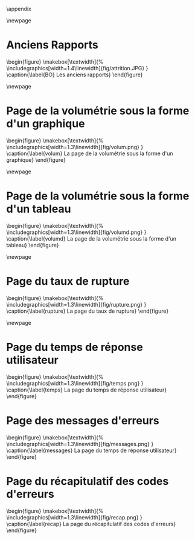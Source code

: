 \appendix





\newpage

# Anciens Rapports

\begin{figure}
	\makebox[\textwidth]{%
		\includegraphics[width=1.4\linewidth]{fig/attrition.JPG}
	}
	\caption{\label{BO} Les anciens rapports}
\end{figure}

\newpage

# Page de la volumétrie sous la forme d'un graphique

\begin{figure}
	\makebox[\textwidth]{%
        \includegraphics[width=1.3\linewidth]{fig/volum.png}
    }
    \caption{\label{volum} La page de la volumétrie sous la forme d'un graphique}
\end{figure}

\newpage

# Page de la volumétrie sous la forme d'un tableau

\begin{figure}
	\makebox[\textwidth]{%
        \includegraphics[width=1.3\linewidth]{fig/volumd.png}
    }
    \caption{\label{volumd} La page de la volumétrie sous la forme d'un tableau}
\end{figure}

\newpage

# Page du taux de rupture

\begin{figure}
	\makebox[\textwidth]{%
        \includegraphics[width=1.3\linewidth]{fig/rupture.png}
    }
    \caption{\label{rupture} La page du taux de rupture}
\end{figure}

\newpage

# Page du temps de réponse utilisateur

\begin{figure}
	\makebox[\textwidth]{%
        \includegraphics[width=1.3\linewidth]{fig/temps.png}
    }
    \caption{\label{temps} La page du temps de réponse utilisateur}
\end{figure}

# Page des messages d'erreurs

\begin{figure}
	\makebox[\textwidth]{%
        \includegraphics[width=1.3\linewidth]{fig/messages.png}
    }
    \caption{\label{messages} La page du temps de réponse utilisateur}
\end{figure}

# Page du récapitulatif des codes d'erreurs

\begin{figure}
	\makebox[\textwidth]{%
        \includegraphics[width=1.3\linewidth]{fig/recap.png}
    }
    \caption{\label{recap} La page du récapitulatif des codes d'erreurs}
\end{figure}


